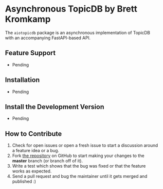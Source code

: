# Asynchronous TopicDB by Brett Kromkamp
The `aiotopicdb` package is an asynchronous implementation of TopicDB with an accompanying FastAPI-based API.

## Feature Support

- Pending

## Installation

- Pending

## Install the Development Version

- Pending

## How to Contribute

1. Check for open issues or open a fresh issue to start a discussion around a feature idea or a bug.
2. Fork [the repository](https://github.com/brettkromkamp/aiotopicdb) on GitHub to start making your changes to the **master** branch (or branch off of it).
3. Write a test which shows that the bug was fixed or that the feature works as expected.
4. Send a pull request and bug the maintainer until it gets merged and published :)